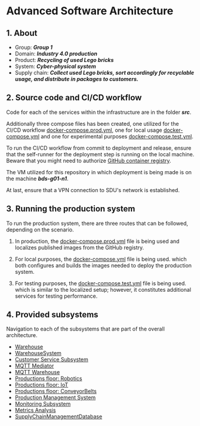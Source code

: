 # Advanced Software Architecture

## 1. About

- Group: **_Group 1_**
- Domain: **_Industry 4.0 production_**
- Product: **_Recycling of used Lego bricks_**
- System: **_Cyber-physical system_**
- Supply chain: **_Collect used Lego bricks, sort accordingly for recyclable usage, and distribute in packages to customers._**

## 2. Source code and CI/CD workflow

Code for each of the services within the infrastructure are in the folder **_src_**.

Additionally three compose files has been created, one utilized for the CI/CD workflow [docker-compose.prod.yml](src/docker-compose.prod.yml), one for local usage [docker-compose.yml](src/docker-compose.yml) and one for experimental purposes [docker-compose.test.yml](src/docker-compose.test.yml).

To run the CI/CD workflow from commit to deployment and release, ensure that the self-runner for the deployment step is running on the local machine. Beware that you might need to authorize [GitHub container registry](https://www.andrewhoog.com/post/authorizing-github-container-registry/).

The VM utilized for this repository in which deployment is being made is on the machine **_bds-g01-n1_**.

At last, ensure that a VPN connection to SDU's network is established.

## 3. Running the production system

To run the production system, there are three routes that can be followed, depending on the scenario.

1. In production, the [docker-compose.prod.yml](src/docker-compose.prod.yml) file is being used and localizes published images from the GitHub registry.

2. For local purposes, the [docker-compose.yml](src/docker-compose.yml) file is being used. which both configures and builds the images needed to deploy the production system.

3. For testing purposes, the [docker-compose.test.yml](src/docker-compose.test.yml) file is being used. which is similar to the localized setup; however, it constitutes additional services for testing performance.

## 4. Provided subsystems

Navigation to each of the subsystems that are part of the overall architecture.

- [Warehouse](src/Warehouse/)
- [WarehouseSystem](src/WarehouseSystem/)
- [Customer Service Subsystem](src/CustomerService/)
- [MQTT Mediator](src/MQTTMediator/)
- [MQTT Warehouse](src/MQTTWarehouse/)
- [Productions floor: Robotics](src/ProductionFloor/Robotics/)
- [Productions floor: IoT](src/ProductionFloor/IoT/)
- [Productions floor: ConveyorBelts](src/ProductionFloor/ConveyorBelts/)
- [Production Management System](src/ProductionManagement/ProductionManagementSystem)
- [Monitoring Subsystem](src/MonitoringSystem/)
- [Metrics Analysis](src/MetricsAnalysis/)
- [SupplyChainManagementDatabase](srcSupplyChainManagementDatabase/)

